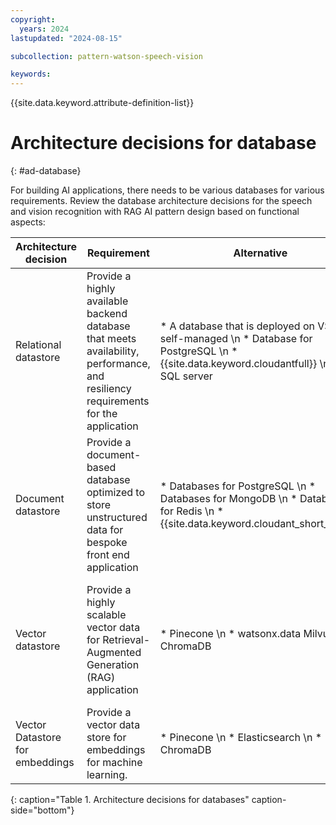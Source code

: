 ```yaml
---
copyright:
  years: 2024
lastupdated: "2024-08-15"

subcollection: pattern-watson-speech-vision

keywords:
---
```

{{site.data.keyword.attribute-definition-list}}

# Architecture decisions for database
{: #ad-database}

For building AI applications, there needs to be various databases for various requirements. Review the database architecture decisions for the speech and vision recognition with RAG AI pattern design based on functional aspects:


| Architecture decision                     | Requirement                                                                     | Alternative                                                                                                                                                | Decision                                                                   | Rationale                                                                                                                                                                                                                                                                                                                                                                                     |
| ----------------------------------------- | ------------------------------------------------------------------------------- | ---------------------------------------------------------------------------------------------------------------------------------------------------------- | -------------------------------------------------------------------------- | --------------------------------------------------------------------------------------------------------------------------------------------------------------------------------------------------------------------------------------------------------------------------------------------------------------------------------------------------------------------------------------------- |
| Relational datastore | Provide a highly available backend database that meets availability, performance, and resiliency requirements for the application |* A database that is deployed on VSI and self-managed \n * Database for PostgreSQL \n * {{site.data.keyword.cloudantfull}} \n * SQL server | Database for PostgreSQL | A managed database that is highly available to store records across microservices. For this application, it uses [{{site.data.keyword.Bluemix_notm}} Databases for PostgreSQL](/docs/databases-for-postgresql?topic=databases-for-postgresql-getting-started&interface=ui). |
| Document datastore | Provide a document-based database optimized to store unstructured data for bespoke front end application |* Databases for PostgreSQL \n * Databases for MongoDB \n * Databases for Redis \n * {{site.data.keyword.cloudant_short_notm}} | {{site.data.keyword.cloudant_short_notm}} | {{site.data.keyword.cloudant_short_notm}} is available as an {{site.data.keyword.Bluemix_notm}} service with a 99.99% SLA. {{site.data.keyword.cloudant_short_notm}} elastically scales throughput and storage, and its API and replication protocols are compatible with Apache CouchDB for hybrid or multicloud architectures.|
| Vector datastore | Provide a highly scalable vector data for Retrieval-Augmented Generation (RAG) application |* Pinecone \n * watsonx.data Milvus \n * ChromaDB | watsonx.data Milvus | Milvus is a vector database that stores, indexes, and manages massive embedding vectors that are developed by deep neural networks and other machine learning (ML) models. It is developed to empower embedding similarity search and AI application. Milvus makes unstructured data search more accessible and consistent across various environments.|
| Vector Datastore for embeddings | Provide a vector data store for embeddings for machine learning.                                                               | * Pinecone \n * Elasticsearch \n * ChromaDB                                                      | Elasticsearch           | Elasticsearch is used as a database to store vector representations  also known as embeddings created by using machine learning algorithm.                                                                                                                                                                                                               |
 {: caption="Table 1. Architecture decisions for databases" caption-side="bottom"} 
